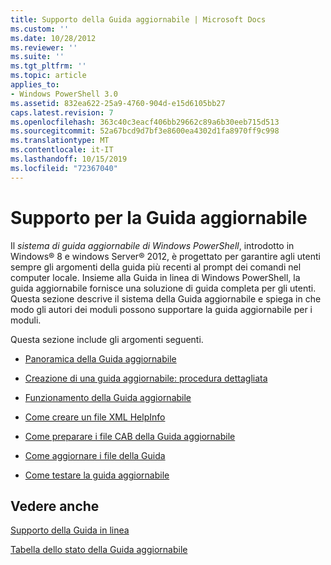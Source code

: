```yaml
---
title: Supporto della Guida aggiornabile | Microsoft Docs
ms.custom: ''
ms.date: 10/28/2012
ms.reviewer: ''
ms.suite: ''
ms.tgt_pltfrm: ''
ms.topic: article
applies_to:
- Windows PowerShell 3.0
ms.assetid: 832ea622-25a9-4760-904d-e15d6105bb27
caps.latest.revision: 7
ms.openlocfilehash: 363c40c3eacf406bb29662c89a6b30eeb715d513
ms.sourcegitcommit: 52a67bcd9d7bf3e8600ea4302d1fa8970ff9c998
ms.translationtype: MT
ms.contentlocale: it-IT
ms.lasthandoff: 10/15/2019
ms.locfileid: "72367040"
---
```

# <a name="supporting-updatable-help"></a>Supporto per la Guida aggiornabile

Il *sistema di guida aggiornabile di Windows PowerShell*, introdotto in Windows® 8 e windows Server® 2012, è progettato per garantire agli utenti sempre gli argomenti della guida più recenti al prompt dei comandi nel computer locale. Insieme alla Guida in linea di Windows PowerShell, la guida aggiornabile fornisce una soluzione di guida completa per gli utenti. Questa sezione descrive il sistema della Guida aggiornabile e spiega in che modo gli autori dei moduli possono supportare la guida aggiornabile per i moduli.

Questa sezione include gli argomenti seguenti.

- [Panoramica della Guida aggiornabile](./updatable-help-overview.md)

- [Creazione di una guida aggiornabile: procedura dettagliata](./updatable-help-authoring-step-by-step.md)

- [Funzionamento della Guida aggiornabile](./how-updatable-help-works.md)

- [Come creare un file XML HelpInfo](./how-to-create-a-helpinfo-xml-file.md)

- [Come preparare i file CAB della Guida aggiornabile](./how-to-prepare-updatable-help-cab-files.md)

- [Come aggiornare i file della Guida](./how-to-update-help-files.md)

- [Come testare la guida aggiornabile](./how-to-test-updatable-help.md)

## <a name="see-also"></a>Vedere anche

[Supporto della Guida in linea](./supporting-online-help.md)

[Tabella dello stato della Guida aggiornabile](https://www.microsoft.com/en-us/itpro/windows)
